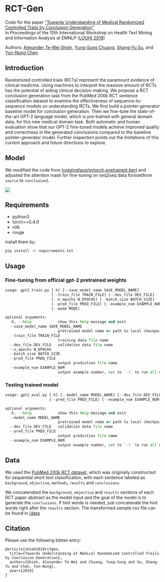 # RCT-Gen

Code for the paper ["Towards Understanding of Medical Randomized Controlled Trails by Conclusion Generation"](#)  
In Proceedings of the 10th International Workshop on Health Text Mining and Information Analysis at EMNLP ([LOUHI 2019](https://louhi2019.fbk.eu/))

Authors: [Alexander Te-Wei Shieh](https://lipolysis.github.io/), [Yung-Sung Chuang](https://voidism.github.io/), [Shang-Yu Su](https://www.shangyusu.com/), and [Yun-Nung Chen](https://www.csie.ntu.edu.tw/~yvchen/index.html)


## Introduction
Randomized controlled trials (RCTs) represent the paramount evidence of clinical medicine. Using machines to interpret the massive amount of RCTs has the potential of aiding clinical decision-making. We propose a RCT conclusion generation task from the PubMed 200k RCT sentence classification dataset to examine the effectiveness of sequence-to-sequence models on understanding RCTs. We first build a pointer-generator baseline model for conclusion generation. Then we fine-tune the state-of-the-art GPT-2 language model, which is pre-trained with general domain data, for this new medical domain task.
Both automatic and human evaluation show that our GPT-2 fine-tuned models achieve improved quality and correctness in the generated conclusions compared to the baseline pointer-generator model. 
Further inspection points out the limitations of this current approach and future directions to explore.

## Model

We modified the code from [huggingface/pytorch-pretrained-bert](https://github.com/huggingface/transformers) and adjusted the attention mask for fine-tuning on seq2seq data format(from `source` to `conclusion`).

<!-- ![](https://i.imgur.com/o5EkmCn.png) -->
![](https://i.imgur.com/zDKjfua.png)

## Requirements
- python3
- torch>=0.4.0
- nltk
- rouge

install them by:
```
pip install -r requirements.txt
```

## Usage

### Fine-tuning from official gpt-2 pretrained weights
```python
usage: gpt2_train.py [-h] [--save_model_name SAVE_MODEL_NAME]
                     [--train_file TRAIN_FILE] [--dev_file DEV_FILE]
                     [--n_epochs N_EPOCHS] [--batch_size BATCH_SIZE]
                     [--pred_file PRED_FILE] [--example_num EXAMPLE_NUM]
                     [--mode MODE]

optional arguments:
  -h, --help            show this help message and exit
  --save_model_name SAVE_MODEL_NAME
                        pretrained model name or path to local checkpoint
  --train_file TRAIN_FILE
                        training data file name
  --dev_file DEV_FILE   validation data file name
  --n_epochs N_EPOCHS
  --batch_size BATCH_SIZE
  --pred_file PRED_FILE
                        output prediction file name
  --example_num EXAMPLE_NUM
                        output example number, set to `-1` to run all examples
```

### Testing trained model
```python
usage: gpt2_eval.py [-h] [--model_name MODEL_NAME] [--dev_file DEV_FILE]
                    [--pred_file PRED_FILE] [--example_num EXAMPLE_NUM]

optional arguments:
  -h, --help            show this help message and exit
  --model_name MODEL_NAME
                        pretrained model name or path to local checkpoint
  --dev_file DEV_FILE   validation data file name
  --pred_file PRED_FILE
                        output prediction file name
  --example_num EXAMPLE_NUM
                        output example number, set to `-1` to run all examples
```

## Data

We used the [PubMed 200k RCT dataset](https://github.com/Franck-Dernoncourt/pubmed-rct), which was originally constructed for sequential short text classification, with each sentence labeled as `background`, `objective`, `methods`, `results` and `conclusions`.  

We concatenated the `background`, `objective` and `results` sections of each RCT paper abstract as the model input and the goal of the model is to generate the `conclusions`. If hint words is needed, just concatenate the hint words right after the `results` section. The transformed sample csv file can be found in [/data](https://github.com/MiuLab/RCT-Gen/tree/master/data). 

## Citation

Please use the following bibtex entry:

```
@article{shieh2019rctgen,
  title={Towards Understanding of Medical Randomized Controlled Trails by Conclusion Generation},
  author={Shieh, Alexander Te-Wei and Chuang, Yung-Sung and Su, Shang-Yu and Chen, Yun-Nung},
  year={2019}
}
```
